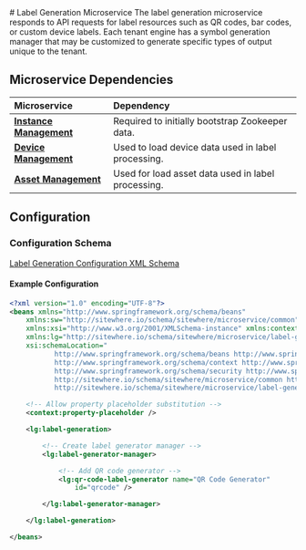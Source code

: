 <Seo/>
# Label Generation Microservice

<MicroserviceBadge text="Multitenant Microservice" type="multitenant"/>
The label generation microservice responds to API requests for label resources such
as QR codes, bar codes, or custom device labels. Each tenant engine has a symbol generation
manager that may be customized to generate specific types of output unique to the tenant.

## Microservice Dependencies

| Microservice                                        | Dependency                                         |
| :-------------------------------------------------- | :------------------------------------------------- |
| **[Instance Management](./instance-management.md)** | Required to initially bootstrap Zookeeper data.    |
| **[Device Management](./device-management.md)**     | Used to load device data used in label processing. |
| **[Asset Management](./asset-management.md)**       | Used for load asset data used in label processing. |

## Configuration

### Configuration Schema

[Label Generation Configuration XML Schema](http://sitewhere.io/schema/sitewhere/microservice/label-generation/current/label-generation.xsd)

#### Example Configuration

```xml
<?xml version="1.0" encoding="UTF-8"?>
<beans xmlns="http://www.springframework.org/schema/beans"
	xmlns:sw="http://sitewhere.io/schema/sitewhere/microservice/common"
	xmlns:xsi="http://www.w3.org/2001/XMLSchema-instance" xmlns:context="http://www.springframework.org/schema/context"
	xmlns:lg="http://sitewhere.io/schema/sitewhere/microservice/label-generation"
	xsi:schemaLocation="
           http://www.springframework.org/schema/beans http://www.springframework.org/schema/beans/spring-beans-3.1.xsd
           http://www.springframework.org/schema/context http://www.springframework.org/schema/context/spring-context-3.1.xsd
           http://www.springframework.org/schema/security http://www.springframework.org/schema/security/spring-security-3.0.xsd
           http://sitewhere.io/schema/sitewhere/microservice/common http://sitewhere.io/schema/sitewhere/microservice/common/current/microservice-common.xsd
           http://sitewhere.io/schema/sitewhere/microservice/label-generation http://sitewhere.io/schema/sitewhere/microservice/label-generation/current/label-generation.xsd">

	<!-- Allow property placeholder substitution -->
	<context:property-placeholder />

	<lg:label-generation>

		<!-- Create label generator manager -->
		<lg:label-generator-manager>

			<!-- Add QR code generator -->
			<lg:qr-code-label-generator name="QR Code Generator"
				id="qrcode" />

		</lg:label-generator-manager>

	</lg:label-generation>

</beans>
```
